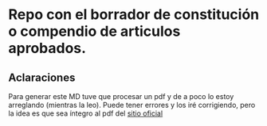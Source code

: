 # Repo con el borrador de constitución o compendio de articulos aprobados.

## Aclaraciones

Para generar este MD tuve que procesar un pdf y de a poco lo estoy arreglando (mientras la leo). Puede tener errores y los iré corrigiendo, pero la idea es que sea íntegro al pdf del [sitio oficial](https://www.chileconvencion.cl/wp-content/uploads/2022/05/PROPUESTA-DE-BORRADOR-CONSTITUCIONAL-14.05.22.pdf)